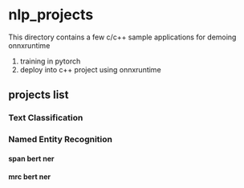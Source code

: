 # nlp_projects
This directory contains a few c/c++ sample applications for demoing onnxruntime

1. training in pytorch
2. deploy into c++ project using onnxruntime

## projects list

### Text Classification
### Named Entity Recognition
#### span bert ner
#### mrc bert ner

